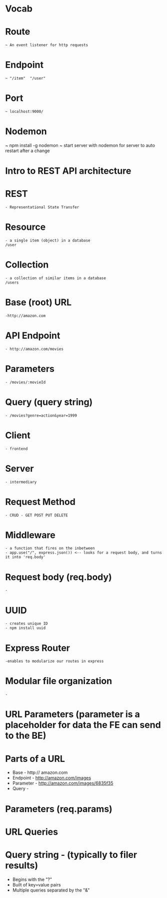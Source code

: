 # Vocab

  # Route

    ~ An event listener for http requests

  # Endpoint
    ~ "/item"  "/user"

  # Port
    ~ localhost:9000/


# Nodemon
 ~ npm install -g nodemon
 ~ start server with nodemon for server to auto restart after a change

# Intro to REST API architecture
 
  # REST
    - Representational State Transfer

  # Resource
    - a single item (object) in a database
    /user

  # Collection
    - a collection of similar items in a database
    /users

  # Base (root) URL
    -http://amazon.com

  # API Endpoint
    - http://amazon.com/movies

  # Parameters
    - /movies/:movieId

  # Query (query string)
    - /movies?genre=action&year=1999

  # Client
    - frontend

  # Server
    - intermediary

  # Request Method
    - CRUD - GET POST PUT DELETE

# Middleware
    - a function that fires on the inbetween
    - app.use("/", express.json()) <-- looks for a request body, and turns it into 'req.body'

# Request body (req.body)
    -

# UUID
    - creates unique ID
    - npm install uuid

# Express Router
    -enables to modularize our routes in express

# Modular file organization
    - 

# URL Parameters (parameter is a placeholder for data the FE can send to the BE)

  # Parts of a URL
  * Base - http:// amazon.com
  * Endpoint - http://amazon.com/images
  * Parameter - http://amazon.com/images/6835f35
  * Query - 

  # Parameters (req.params)

# URL Queries

  # Query string - (typically to filer results)
  * Begins with the "?"
  * Built of key=value pairs
  * Multiple queries separated by the "&"
